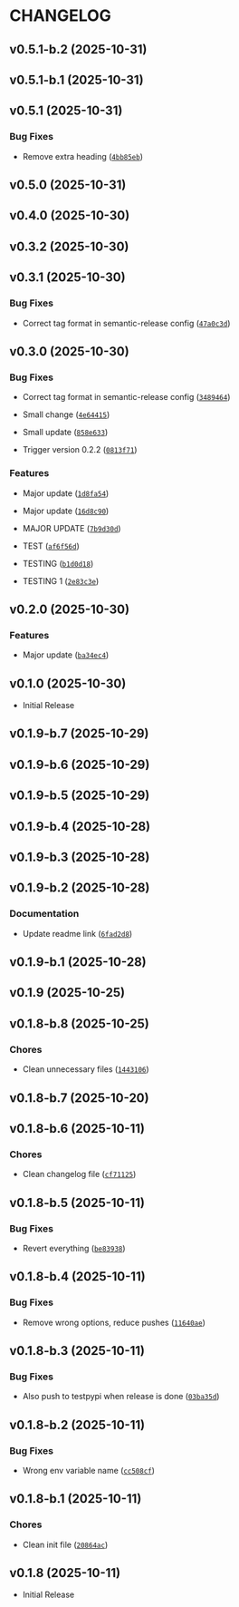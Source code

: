 # CHANGELOG

<!-- version list -->

## v0.5.1-b.2 (2025-10-31)


## v0.5.1-b.1 (2025-10-31)


## v0.5.1 (2025-10-31)

### Bug Fixes

- Remove extra heading
  ([`4bb85eb`](https://github.com/UniversalPython/UniversalPython/commit/4bb85ebf2ae78ea704770c94c12bff7708b31031))


## v0.5.0 (2025-10-31)


## v0.4.0 (2025-10-30)


## v0.3.2 (2025-10-30)


## v0.3.1 (2025-10-30)

### Bug Fixes

- Correct tag format in semantic-release config
  ([`47a0c3d`](https://github.com/UniversalPython/UniversalPython/commit/47a0c3dd8ed6590a74cc52072d7af5ee885bb8de))


## v0.3.0 (2025-10-30)

### Bug Fixes

- Correct tag format in semantic-release config
  ([`3489464`](https://github.com/UniversalPython/UniversalPython/commit/3489464c881636194b07308d3d30576fc26469c7))

- Small change
  ([`4e64415`](https://github.com/UniversalPython/UniversalPython/commit/4e64415073a8d968660bf78988987c014349da05))

- Small update
  ([`858e633`](https://github.com/UniversalPython/UniversalPython/commit/858e6339c7c86f74e6588c8466f48bd36ade7ef9))

- Trigger version 0.2.2
  ([`0813f71`](https://github.com/UniversalPython/UniversalPython/commit/0813f71927fa955ed7b8879a9d40d4fa0e709e22))

### Features

- Major update
  ([`1d8fa54`](https://github.com/UniversalPython/UniversalPython/commit/1d8fa54bde24743548d7845d693fa9fa4a544ea5))

- Major update
  ([`16d8c90`](https://github.com/UniversalPython/UniversalPython/commit/16d8c9081a8f3d38e90ad68b20beb17552f433e5))

- MAJOR UPDATE
  ([`7b9d30d`](https://github.com/UniversalPython/UniversalPython/commit/7b9d30dfcb92edfcf4a475b6e68b19e75988065e))

- TEST
  ([`af6f56d`](https://github.com/UniversalPython/UniversalPython/commit/af6f56df74dca5910a348d8a93cf49b86b333d10))

- TESTING
  ([`b1d0d18`](https://github.com/UniversalPython/UniversalPython/commit/b1d0d189fb998e9537e35840dae4c657598c7515))

- TESTING 1
  ([`2e83c3e`](https://github.com/UniversalPython/UniversalPython/commit/2e83c3e773ea15d8e7af41a2ac50b014f8bac03f))


## v0.2.0 (2025-10-30)

### Features

- Major update
  ([`ba34ec4`](https://github.com/UniversalPython/UniversalPython/commit/ba34ec4e9b8a153aa0a3699a65e27609733e87da))


## v0.1.0 (2025-10-30)

- Initial Release

## v0.1.9-b.7 (2025-10-29)


## v0.1.9-b.6 (2025-10-29)


## v0.1.9-b.5 (2025-10-29)


## v0.1.9-b.4 (2025-10-28)


## v0.1.9-b.3 (2025-10-28)


## v0.1.9-b.2 (2025-10-28)

### Documentation

- Update readme link
  ([`6fad2d8`](https://github.com/UniversalPython/UniversalPython/commit/6fad2d88a949a033386d2afea122d19ffaba8711))


## v0.1.9-b.1 (2025-10-28)


## v0.1.9 (2025-10-25)


## v0.1.8-b.8 (2025-10-25)

### Chores

- Clean unnecessary files
  ([`1443106`](https://github.com/UniversalPython/UniversalPython/commit/1443106c5c22ae8e9282e30be0ef220bb62c0d8f))


## v0.1.8-b.7 (2025-10-20)


## v0.1.8-b.6 (2025-10-11)

### Chores

- Clean changelog file
  ([`cf71125`](https://github.com/UniversalPython/UniversalPython/commit/cf71125f6b123197e7dde0a2ac8a6eaa6a674592))


## v0.1.8-b.5 (2025-10-11)

### Bug Fixes

- Revert everything
  ([`be83938`](https://github.com/UniversalPython/UniversalPython/commit/be83938c5f7864fc8ebef8ab33bfdd8ba5144223))


## v0.1.8-b.4 (2025-10-11)

### Bug Fixes

- Remove wrong options, reduce pushes
  ([`11640ae`](https://github.com/UniversalPython/UniversalPython/commit/11640ae095aeb75f73b6693a957d99f1416b8798))


## v0.1.8-b.3 (2025-10-11)

### Bug Fixes

- Also push to testpypi when release is done
  ([`03ba35d`](https://github.com/UniversalPython/UniversalPython/commit/03ba35d60a47182ce6bc5f4621d495e3818c0535))


## v0.1.8-b.2 (2025-10-11)

### Bug Fixes

- Wrong env variable name
  ([`cc508cf`](https://github.com/UniversalPython/UniversalPython/commit/cc508cf803ea230fa435de5e37dff709978b9978))


## v0.1.8-b.1 (2025-10-11)

### Chores

- Clean init file
  ([`20864ac`](https://github.com/UniversalPython/UniversalPython/commit/20864ac0aaa15f8839694cd617f531aae17d646b))


## v0.1.8 (2025-10-11)

- Initial Release
